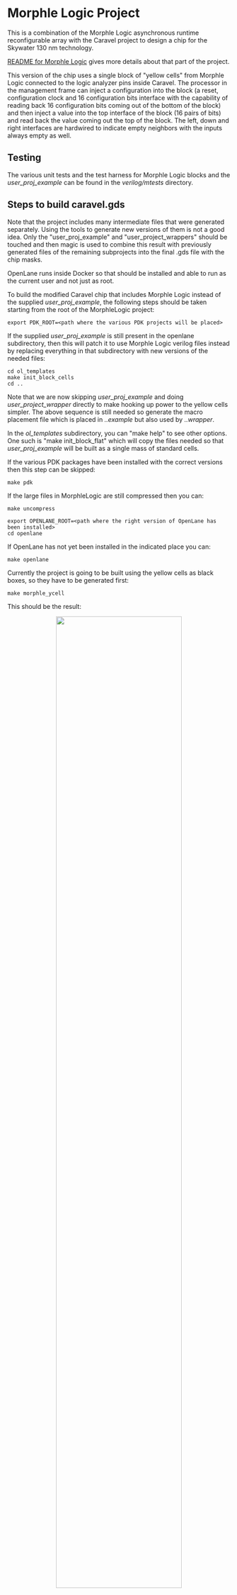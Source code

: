 <!---
< SPDX-FileCopyrightText: Copyright 2020 eFabless
< with initial lines added 2020 by Jecel Mattos de Assumpcao Jr
< 
< SPDX-License-Identifier: Apache-2.0 
< 
< Licensed under the Apache License, Version 2.0 (the "License");
< you may not use this file except in compliance with the License.
< You may obtain a copy of the License at
< 
<     https://www.apache.org/licenses/LICENSE-2.0
< 
< Unless required by applicable law or agreed to in writing, software
< distributed under the License is distributed on an "AS IS" BASIS,
< WITHOUT WARRANTIES OR CONDITIONS OF ANY KIND, either express or implied.
< See the License for the specific language governing permissions and
< limitations under the License.
--->
# Morphle Logic Project

This is a combination of the Morphle Logic asynchronous runtime reconfigurable array with the Caravel project to design a chip for the Skywater 130 nm technology.

[README for Morphle Logic](README_MORPHLE_LOGIC.md) gives more details about that part
of the project.

This version of the chip uses a single block of "yellow cells" from Morphle Logic connected to the logic analyzer pins inside Caravel. The processor in the management frame can inject a configuration into the block (a reset, configuration clock and 16 configuration bits interface with the capability of reading back 16 configuration bits coming out of the bottom of the block) and then inject a value into the top interface of the block (16 pairs of bits) and read back the value coming out the top of the block. The left, down and right interfaces are hardwired to indicate empty neighbors with the inputs always empty as well.

## Testing

The various unit tests and the test harness for Morphle Logic blocks and the *user_proj_example* can be found in the *verilog/mtests* directory.

## Steps to build caravel.gds

Note that the project includes many intermediate files that were generated separately. Using the tools to generate new versions of them is not a good idea. Only the "user_proj_example" and "user_project_wrappers" should be touched and then magic is used to combine this result with previously generated files of the remaining subprojects into the final .gds file with the chip masks.

OpenLane runs inside Docker so that should be installed and able to run as the current user and not just as root.

To build the modified Caravel chip that includes Morphle Logic instead of the supplied *user_proj_example*, the following steps should be taken starting from the root of the MorphleLogic project:

    export PDK_ROOT=<path where the various PDK projects will be placed>

If the supplied *user_proj_example* is still present in the openlane subdirectory, then this will patch it to use Morphle Logic verilog files instead by replacing everything in that subdirectory with new versions of the needed files:

    cd ol_templates
    make init_block_cells
    cd ..

Note that we are now skipping *user_proj_example* and doing *user_project_wrapper* directly to make hooking up power to the yellow cells simpler. The above sequence is still needed so generate the macro placement file which is placed in *..example* but also used by *..wrapper*.

In the *ol_templates* subdirectory, you can "make help" to see other options. One such is "make init_block_flat" which will copy the files needed so that *user_proj_example* will be built as a single mass of standard cells.

If the various PDK packages have been installed with the correct versions then this step can be skipped:

    make pdk

If the large files in MorphleLogic are still compressed then you can:

    make uncompress

    export OPENLANE_ROOT=<path where the right version of OpenLane has been installed>
    cd openlane

If OpenLane has not yet been installed in the indicated place you can:

    make openlane

Currently the project is going to be built using the yellow cells as black boxes, so they have to be generated first:

    make morphle_ycell

This should be the result:

<p align="center">
<img src="/doc/morphle_logic_ycell.png" width="75%" height="75%"> 
</p>

The next step is to generate *user_project_wrapper* which now directly includes all the yellow cell macros and other logic from *user_proj_example* instead of just wires.

    make user_project_wrapper

Here is the result:

<p align="center">
<img src="/doc/morphle_logic_user_project_wrapper.png" width="75%" height="75%"> 
</p>

Note that the design rule checker (DRC) will give 6 errors complaining about tapcells being too far. This is due to the ycell macros disrupting the nice pattern of tapcells to their right, so that where the pattern changes at the very right edge there is a slightly longer stretch. The six errors are all about a single missing tap point. But there is not any actual circuits in this region of the chip - it is empty space. Fixing this error would be possible by moving the macros to the left, but then OpenLane causes actual errors by running vertical metal 4 traces too close to the power rails.

<p align="center">
<img src="/doc/morphle_logic_tapcellerror.png" width="75%" height="75%"> 
</p>

Now we have the *gds/user_project_wrapper.gds* file that the main script needs.
Be sure that you have the latest version of the *magic* tool, otherwise you will get some very hard to understand errors.

    cd ..
    make ship

If there were no errors in any step then the file *gds/caravel.gds* has the final design. The files needed for error checking should also all be available at this point.

<p align="center">
<img src="/doc/morphle_logic_caravel.png" width="75%" height="75%"> 
</p>

It is possible to "make compress" to make it easier to move the repository around (only files larger than 10MB, by default, will be affected).

===========================================

The Caravel README is below for reference only since the instructions above are better for this fork:

=======
# CIIC Harness  

A template SoC for Google SKY130 free shuttles. It is still WIP. The current SoC architecture is given below.

<p align="center">
<img src="/doc/ciic_harness.png" width="75%" height="75%"> 
</p>


## Getting Started:

* For information on tooling and versioning, please refer to [this][1].

Start by cloning the repo and uncompressing the files.
```bash
git clone https://github.com/efabless/caravel.git
cd caravel
make uncompress
```

Then you need to install the open_pdks prerequisite:
 - [Magic VLSI Layout Tool](http://opencircuitdesign.com/magic/index.html) is needed to run open_pdks -- version >= 8.3.60*

 > \* Note: You can avoid the need for the magic prerequisite by using the openlane docker to do the installation step in open_pdks. This could be done by cloning [openlane](https://github.com/efabless/openlane/tree/master) and following the instructions given there to use the Makefile.

Install the required version of the PDK by running the following commands:

```bash
export PDK_ROOT=<The place where you want to install the pdk>
make pdk
```

Then, you can learn more about the caravel chip by watching these video:
- Caravel User Project Features -- https://youtu.be/zJhnmilXGPo
- Aboard Caravel -- How to put your design on Caravel? -- https://youtu.be/9QV8SDelURk
- Things to Clarify About Caravel -- What versions to use with Caravel? -- https://youtu.be/-LZ522mxXMw
    - You could only use openlane:rc6
    - Make sure you have the commit hashes provided here inside the [Makefile](./Makefile)
## Aboard Caravel:

Your area is the full user_project_wrapper, so feel free to add your project there or create a differnt macro and harden it seperately then insert it into the user_project_wrapper. For example, if your design is analog or you're using a different tool other than OpenLANE.

If you will use OpenLANE to harden your design, go through the instructions in this [README.md][0].

You must copy your synthesized gate-level-netlist for `user_project_wrapper` to `verilog/gl/` and overwrite `user_project_wrapper.v`. Otherwise, you can point to it in [info.yaml](info.yaml).

> Note: If you're using openlane to harden your design, this should happen automatically.

Then, you will need to put your design aboard the Caravel chip. Make sure you have the following:

- [Magic VLSI Layout Tool](http://opencircuitdesign.com/magic/index.html) installed on your machine. We may provide a Dockerized version later.\*
- You have your user_project_wrapper.gds under `./gds/` in the Caravel directory.

 > \* **Note:** You can avoid the need for the magic prerequisite by using the openlane docker to run the make step. This [section](#running-make-using-openlane-magic) shows how.

Run the following command:

```bash
export PDK_ROOT=<The place where the installed pdk resides. The same PDK_ROOT used in the pdk installation step>
make
```

This should merge the GDSes using magic and you'll end up with your version of `./gds/caravel.gds`. You should expect ~90 magic DRC violations with the current "development" state of caravel.

## Running Make using OpenLANE Magic

To use the magic installed inside Openlane to complete the final GDS streaming out step, export the following:

```bash
export PDK_ROOT=<The location where the pdk is installed>
export OPENLANE_ROOT=<the absolute path to the openlane directory cloned or to be cloned>
export IMAGE_NAME=<the openlane image name installed on your machine. Preferably openlane:rc6>
export CARAVEL_PATH=$(pwd)
```

Then, mount the docker:

```bash
docker run -it -v $CARAVEL_PATH:$CARAVEL_PATH -v $OPENLANE_ROOT:/openLANE_flow -v $PDK_ROOT:$PDK_ROOT -e CARAVEL_PATH=$CARAVEL_PATH -e PDK_ROOT=$PDK_ROOT -u $(id -u $USER):$(id -g $USER) $IMAGE_NAME
```

Finally, once inside the docker run the following commands:
```bash
cd $CARAVEL_PATH
make
exit
```

This should merge the GDSes using magic and you'll end up with your version of `./gds/caravel.gds`. You should expect ~90 magic DRC violations with the current "development" state of caravel.


## IMPORTANT:

Please make sure to run `make compress` before commiting anything to your repository. Avoid having 2 versions of the gds/user_project_wrapper.gds or gds/caravel.gds one compressed and the other not compressed.

## Required Directory Structure

- ./gds/ : includes all the gds files used or produced from the project.
- ./def/ : includes all the def files used or produced from the project.
- ./lef/ : includes all the lef files used or produced from the project.
- ./mag/ : includes all the mag files used or produced from the project.
- ./maglef/ : includes all the maglef files used or produced from the project.
- ./spi/lvs/ : includes all the maglef files used or produced from the project.
- ./verilog/dv/ : includes all the simulation test benches and how to run them. 
- ./verilog/gl/ : includes all the synthesized/elaborated netlists. 
- ./verilog/rtl/ : includes all the Verilog RTLs and source files.
- ./openlane/`<macro>`/ : includes all configuration files used to run openlane on your project.
- info.yaml: includes all the info required in [this example](info.yaml). Please make sure that you are pointing to an elaborated caravel netlist as well as a synthesized gate-level-netlist for the user_project_wrapper

## Managment SoC
The managment SoC runs firmware that can be used to:
- Configure User Project I/O pads
- Observe and control User Project signals (through on-chip logic analyzer probes)
- Control the User Project power supply

The memory map of the management SoC can be found [here](verilog/rtl/README)

## User Project Area
This is the user space. It has limited silicon area (TBD, about 3.1mm x 3.8mm) as well as a fixed number of I/O pads (37) and power pads (10).  See [the Caravel  premliminary datasheet](doc/caravel_datasheet.pdf) for details.
The repository contains a [sample user project](/verilog/rtl/user_proj_example.v) that contains a binary 32-bit up counter.  </br>

<p align="center">
<img src="/doc/counter_32.png" width="50%" height="50%">
</p>

The firmware running on the Management Area SoC, configures the I/O pads used by the counter and uses the logic probes to observe/control the counter. Three firmware examples are provided:
1. Configure the User Project I/O pads as o/p. Observe the counter value in the testbench: [IO_Ports Test](verilog/dv/caravel/user_proj_example/io_ports).
2. Configure the User Project I/O pads as o/p. Use the Chip LA to load the counter and observe the o/p till it reaches 500: [LA_Test1](verilog/dv/caravel/user_proj_example/la_test1).
3. Configure the User Project I/O pads as o/p. Use the Chip LA to control the clock source and reset signals and observe the counter value for five clock cylcles:  [LA_Test2](verilog/dv/caravel/user_proj_example/la_test2).

[0]: openlane/README.md
[1]: mpw-one-b.md

